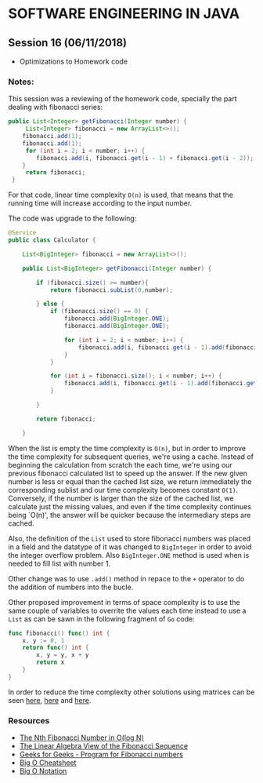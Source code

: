 # SOFTWARE ENGINEERING IN JAVA

## Session 16 (06/11/2018)

- Optimizations to Homework code

### Notes:

This session was a reviewing of the homework code, specially the part dealing with fibonacci series:

```java
public List<Integer> getFibonacci(Integer number) {
     List<Integer> fibonacci = new ArrayList<>();
    fibonacci.add(1);
    fibonacci.add(1);
     for (int i = 2; i < number; i++) {
        fibonacci.add(i, fibonacci.get(i - 1) + fibonacci.get(i - 2));
    }
     return fibonacci;
 }
```

For that code, linear time complexity `O(n)` is used, that means that the running time will increase according to the input number.

The code was upgrade to the following:

```java
@Service
public class Calculator {

    List<BigInteger> fibonacci = new ArrayList<>();

    public List<BigInteger> getFibonacci(Integer number) {

        if (fibonacci.size() >= number){
            return fibonacci.subList(0,number);

        } else {
            if (fibonacci.size() == 0) {
                fibonacci.add(BigInteger.ONE);
                fibonacci.add(BigInteger.ONE);

                for (int i = 2; i < number; i++) {
                    fibonacci.add(i, fibonacci.get(i - 1).add(fibonacci.get(i - 2)));
                }
            }

            for (int i = fibonacci.size(); i < number; i++) {
                fibonacci.add(i, fibonacci.get(i - 1).add(fibonacci.get(i - 2)));
            }

        }

        return fibonacci;

    }
```
 When the list is empty the time complexity is `O(n)`, but in order to improve the time complexity for subsequent queries, we're using a cache. Instead of beginning the calculation from scratch the each time, we're using our previous fibonacci calculated list to speed up the answer. If the new given number is less or equal than the cached list size, we return immediately the corresponding sublist and our time complexity becomes constant `O(1)`. Conversely, if the number is larger than the size of the cached list, we calculate just the missing values, and even if the time complexity continues being `O(n)', the answer will be quicker because the intermediary steps are cached.

Also, the definition of the `List` used to store fibonacci numbers was placed in a field and the datatype of it was changed to `BigInteger` in order to avoid the integer overflow problem. Also `BigInteger.ONE` method is used when is needed to fill list with number 1.

Other change was to use `.add()` method in repace to the `+` operator to do the addition of numbers into the bucle.

Other proposed improvement in terms of space complexity is to use the same couple of variables to overrite the values each time instead to use a `List` as can be sawn in the following fragment of `Go` code:

```go
func fibonacci() func() int {
    x, y := 0, 1
    return func() int {
        x, y = y, x + y
        return x
    }
}
```

In order to reduce the time complexity other solutions using matrices can be seen [here][1], [here][2] and [here][3].

### Resources
- [The Nth Fibonacci Number in O(log N)][1]
- [The Linear Algebra View of the Fibonacci Sequence][2]
- [Geeks for Geeks - Program for Fibonacci numbers][3]
- [Big O Cheatsheet][4]
- [Big O Notation][5]

[1]: https://kukuruku.co/post/the-nth-fibonacci-number-in-olog-n/
[2]: https://medium.com/@andrew.chamberlain/the-linear-algebra-view-of-the-fibonacci-sequence-4e81f78935a3
[3]: https://www.geeksforgeeks.org/program-for-nth-fibonacci-number
[4]: http://bigocheatsheet.com/
[5]: https://www.interviewcake.com/article/java/big-o-notation-time-and-space-complexity
